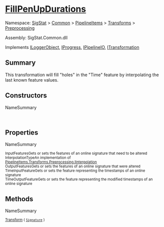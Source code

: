 # [FillPenUpDurations](./FillPenUpDurations.md)

Namespace: [SigStat]() > [Common](./../../../README.md) > [PipelineItems]() > [Transforms]() > [Preprocessing](./README.md)

Assembly: SigStat.Common.dll

Implements [ILoggerObject](./../../../ILoggerObject.md), [IProgress](./../../../Helpers/IProgress.md), [IPipelineIO](./../../../Pipeline/IPipelineIO.md), [ITransformation](./../../../ITransformation.md)

## Summary
This transformation will fill "holes" in the "Time" feature by interpolating the last known  feature values.

## Constructors

NameSummary

<sub></sub><sub></sub><br>


## Properties

NameSummary

<sub>InputFeatures</sub><sub>Gets or sets the features of an online signature that need to be altered</sub><br>
<sub>InterpolationType</sub><sub>An implementation of [PipelineItems.Transforms.Preprocessing.IInterpolation](https://github.com/hargitomi97/sigstat/blob/master/docs/md/SigStat/Common/PipelineItems/Transforms/Preprocessing/IInterpolation.md)</sub><br>
<sub>OutputFeatures</sub><sub>Gets or sets the features of an online signature that were altered</sub><br>
<sub>TimeInputFeature</sub><sub>Gets or sets the feature representing the timestamps of an online signature</sub><br>
<sub>TimeOutputFeature</sub><sub>Gets or sets the feature representing the modified timestamps of an online signature</sub><br>


## Methods

NameSummary

<sub>[Transform](./Methods/FillPenUpDurations-100663739.md) ( [`Signature`](./../../../Signature.md) )</sub><sub></sub><br>


